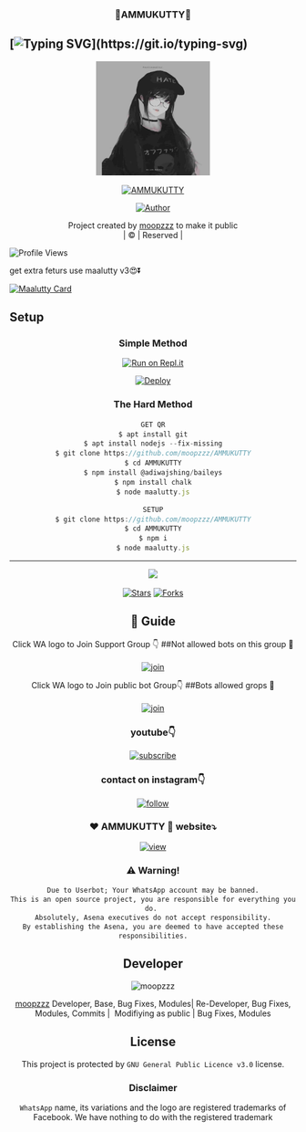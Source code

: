 <h3 align="center">💝AMMUKUTTY💝</h3>

## [![Typing SVG](https://readme-typing-svg.herokuapp.com?font=Lemon+milk&color=F5000&lines=Welcome+to+AMMUKUTTY+WA+Bot...;Created+by+husni+and+nijin...;This+is+a+Bgm+stickerbot...;With+more+features...)](https://git.io/typing-svg)

<div align="center">
  <img border-radius: 15px src="IMG-20220227-WA0236.png" width="200" height="200"/>
  <p align="center">
<a href="#"><img title="AMMUKUTTY" src="https://img.shields.io/badge/AMMUKUTTY-green?colorA=%23ff0000&colorB=%23017e40&style=for-the-badge"></a>
</p>
  <p align="center">
<a href="https://github.com/moopzzz"><img title="Author" src="https://img.shields.io/badge/Author-Husnijin-/AMMUKUTTY?color=blue&style=for-the-badge&logo=whatsapp"></a>
</p>
</div>
<p align="center">
Project created by <a href="https://github.com/moopzzz">moopzzz</a> to make it public
    <br>
       | © |
        Reserved |
    <br> 
</p>

![Profile Views](https://hits.seeyoufarm.com/api/count/incr/badge.svg?url=https://github.com/moopzzz/AMMUKUTTY&title=AMMUKUTTY%20Views)

get extra feturs use maalutty v3😍⏬

[![Maalutty Card](https://github-readme-stats.vercel.app/api/pin/?username=moopzzz&repo=MAALUTTY_V3&theme=nightowl)](https://github.com/moopzzz/MAALUTTY_V3)
  </div>
    

## Setup
<div align="center">

  ### Simple Method
 
[![Run on Repl.it](https://repl.it/badge/github/quiec/whatsAlfa)](https://replit.com/@Husniser/MAALUTTY-QR)
  

[![Deploy](https://www.herokucdn.com/deploy/button.svg)](https://heroku.com/deploy?template=https://github.com/moopzzz/AMMUKUTTY) 
 
### The Hard Method
```js
GET QR
$ apt install git
$ apt install nodejs --fix-missing
$ git clone https://github.com/moopzzz/AMMUKUTTY
$ cd AMMUKUTTY
$ npm install @adiwajshing/baileys
$ npm install chalk
$ node maalutty.js
```
      
```js
SETUP
$ git clone https://github.com/moopzzz/AMMUKUTTY
$ cd AMMUKUTTY
$ npm i
$ node maalutty.js
```

----

  <p align="center">
  <a href="httsp://github.com/moopzzz/AMMUKUTTY">
    
<a href="https://github.com/farhan-dqz/followers">
<img src="https://img.shields.io/github/repo-size/farhan-dqz/Julie-Mwol?color=green&label=Repo%20total%20size&style=plastic">
<p align="center">
<a href="https://github.com/moopzzz/followers"
<img title="Followers" src="https://img.shields.io/github/followers/moopzzz?color=blue&style=flat-square"></a>
<a href="https://github.com/moopzzz/AMMUKUTTY/stargazers/"><img title="Stars" src="https://img.shields.io/github/stars/moopzzz/AMMUKUTTY?color=blue&style=flat-trangle"></a>
<a href="https://github.com/moopzzz/AMMUKUTTY/network/members"><img title="Forks" src="https://img.shields.io/github/forks/moopzzz/AMMUKUTTY?color=blue&style=flat-trangle"></a>
</p>

## 📢 Guide
Click WA logo to Join Support Group 👇
##Not allowed bots on this group 🔰
    <br>
<br>
  [![join](https://github.com/Alien-alfa/PublicBot/blob/main/wlogo.svg.png)](https://chat.whatsapp.com/FO3JyZPm1ma3vHyEQjaToY)
  <div align="center">


Click WA logo to Join public bot Group👇
##Bots allowed grops 🔰
    <br>
<br>
  [![join](https://github.com/Alien-alfa/PublicBot/blob/main/wlogo.svg.png)](https://chat.whatsapp.com/BUt420LTGKBHNHALHKV9jJ)
  <div align="center">

  </div>

### youtube👇

[![subscribe](https://i.ibb.co/mqttCVQ/images-1-1.png)](https://youtube.com/channel/UCllom1TvXieyxcGaanSpMvA)


### contact on instagram👇

[![follow](https://i.ibb.co/zHdm4Hj/images-5-2.jpg)](https://www.instagram.com/_husni_ser_/)

### ❤️ AMMUKUTTY 💙 website⤵️

[![view](https://i.ibb.co/cyXKpj7/images-7-1-1.jpg)](https://AMMUKUTTYnijinhusni.blogspot.com)


### ⚠️ Warning! 
```
Due to Userbot; Your WhatsApp account may be banned.
This is an open source project, you are responsible for everything you do. 
Absolutely, Asena executives do not accept responsibility.
By establishing the Asena, you are deemed to have accepted these responsibilities.
```

## Developer
  <div align="center">
    
![moopzzz](https://github.com/moopzzz.png?size=100)

 [moopzzz](https://github.com/moopzzz)
Developer, Base, Bug Fixes, Modules| Re-Developer, Bug Fixes, Modules, Commits |  Modifiying  as   public | Bug Fixes, Modules 
  </div>
    


## License
This project is protected by `GNU General Public Licence v3.0` license.

### Disclaimer
`WhatsApp` name, its variations and the logo are registered trademarks of Facebook. We have nothing to do with the registered trademark
